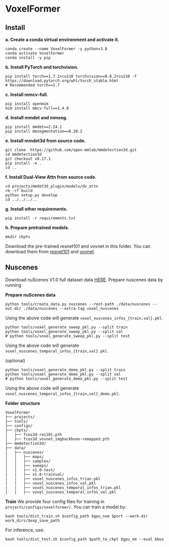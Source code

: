 # VoxelFormer

## Install

**a. Create a conda virtual environment and activate it.**
```shell
conda create --name VoxelFormer -y python=3.8
conda activate VoxelFormer
conda install -y pip
```

**b. Install PyTorch and torchvision.**
```shell
pip install torch==1.7.1+cu110 torchvision==0.8.2+cu110 -f https://download.pytorch.org/whl/torch_stable.html
# Recommended torch==1.7
```

**c. Install mmcv-full.**
```shell
pip install openmim
mim install mmcv-full==1.4.0
```

**d. Install mmdet and mmseg.**
```shell
pip install mmdet==2.24.1
pip install mmsegmentation==0.20.2
```

**e. Install mmdet3d from source code.**
```shell
git clone  https://github.com/open-mmlab/mmdetection3d.git
cd mmdetection3d
git checkout v0.17.1
pip install -e .
cd ..
```

**f. Install Dual-View Attn from source code.**
```shell
cd projects/mmdet3d_plugin/models/dv_attn
rm -rf build
python setup.py develop
cd ../../../..
```

**g. Install other requirements.**
```shell
pip install -r requirements.txt
```

**h. Prepare pretrained models.**
```shell
mkdir ckpts
```
Download the pre-trained resnet101 and vovnet in this folder. You can download them from [resnet101](https://cloud.tsinghua.edu.cn/f/73197126b0f44d819112/?dl=1) and [vovnet](https://cloud.tsinghua.edu.cn/f/24666d097bc64f71ac7d/?dl=1).

## Nuscenes
Download nuScenes V1.0 full dataset data [HERE](https://www.nuscenes.org/download). Prepare nuscenes data by running

**Prepare nuScenes data**

```
python tools/create_data.py nuscenes --root-path ./data/nuscenes --out-dir ./data/nuscenes --extra-tag voxel_nuscenes
```
Using the above code will generate `voxel_nuscenes_infos_{train,val}.pkl`.

```
python tools/voxel_generate_sweep_pkl.py --split train
python tools/voxel_generate_sweep_pkl.py --split val
# python tools/voxel_generate_sweep_pkl.py --split test
```
Using the above code will generate `voxel_nuscenes_temporal_infos_{train,val}.pkl`.

(optional)
```
python tools/voxel_generate_demo_pkl.py --split train
python tools/voxel_generate_demo_pkl.py --split val
# python tools/voxel_generate_demo_pkl.py --split test
```
Using the above code will generate `voxel_nuscenes_temporal_infos_{train,val}_demo.pkl`.

**Folder structure**
```
VoxelFormer
├── projects/
├── tools/
├── configs/
├── ckpts/
│   ├── fcos3d-res101.pth
│   ├── fcos3d_vovnet_imgbackbone-remapped.pth
├── mmdetection3d/
├── data/
│   ├── nuscenes/
│   │   ├── maps/
│   │   ├── samples/
│   │   ├── sweeps/
│   │   ├── v1.0-test/
|   |   ├── v1.0-trainval/
|   |   ├── voxel_nuscenes_infos_trian.pkl
|   |   ├── voxel_nuscenes_infos_val.pkl
|   |   ├── voxel_nuscenes_temporal_infos_trian.pkl
|   |   ├── voxel_nuscenes_temporal_infos_val.pkl
```

**Train**
We provide four config files for training in `projects/configs/voxelformer/`. You can train a model by:
```
bash tools/dist_train.sh $config_path $gpu_num $port --work-dir work_dirs/$exp_save_path
```
For inference, use:
```
bash tools/dist_test.sh $config_path $path_to_ckpt $gpu_nm --eval bbox
```
